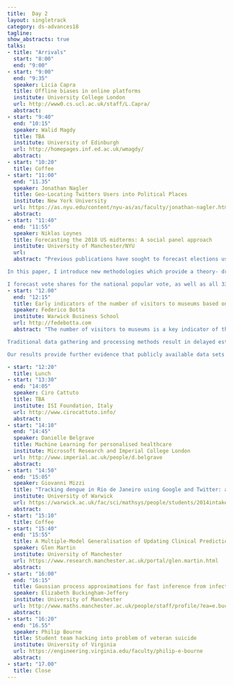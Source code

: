 ```yaml
---
title:  Day 2
layout: singletrack
category: ds-advances18
tagline: 
show_abstracts: true
talks:
- title: "Arrivals"
  start: "8:00"
  end: "9:00"
- start: "9:00"
  end: "9:35"
  speaker: Licia Capra
  title: Offline biases in online platforms
  institute: University College London
  url: http://www0.cs.ucl.ac.uk/staff/L.Capra/
  abstract: 
- start: "9:40"
  end: "10:15"
  speaker: Walid Magdy
  title: TBA
  institute: University of Edinburgh
  url: http://homepages.inf.ed.ac.uk/wmagdy/
  abstract: 
- start: "10:20"
  title: Coffee
- start: "11:00"
  end: "11.35"
  speaker: Jonathan Nagler
  title: Geo-Locating Twitters Users into Political Places
  institute: New York University
  url: https://as.nyu.edu/content/nyu-as/as/faculty/jonathan-nagler.html
  abstract: 
- start: "11:40"
  end: "11:55"
  speaker: Niklas Loynes
  title: Forecasting the 2018 US midterms: A social panel approach
  institute: University of Manchester/NYU
  url: 
  abstract: "Previous publications have sought to forecast elections using twitter data, with inconclusive results regarding the efficacy of the endeavour. This is likely due to under-developed and under-theorised methods as well as significant and uncertain bias resulting from the unrepresentative nature of the population of twitter users, leading many in the field to conclude that it is a futile, pseudo-scientific pursuit. 

In this paper, I introduce new methodologies which provide a theory- driven and evidence-based framework for twitter-based election forecast- ing. I use the upcoming 2018 midterm elections in the USA as a test case, following a ’social panel’ of US twitter users who have previously voted. Using network-based user geo-locating, image classification with neural networks on profile images, and first name census-likelihood matching, I estimate the panel’s socio-demographics, i.e. home location, race and gender. This allows for panel stratification and weighting. 

I forecast vote shares for the national popular vote, as well as all 33 senate races and 39 gubernatorial races. These forecasts will be dynamically updated and documented online, starting in April/May 2018, thus addressing a key critique of the literature to date, stating that the vast majority of publications were post-hoc, fitted psuedo-forecasts."
- start: "12.00"
  end: "12:15"
  title: Early indicators of the number of visitors to museums based on Google data
  speaker: Federico Botta
  institute: Warwick Business School
  url: http://fedebotta.com
  abstract: "The number of visitors to museums is a key indicator of the performance of cultural institutions. Being able to have early estimates of visits is of crucial importance for cultural policy makers who need to allocate resources and funding, or to evaluate the impact of cultural policies. 

Traditional data gathering and processing methods result in delayed estimates on the number of visitors to free museums. Here, we show how our information gathering process using the online search engine Google could help policy makers have early and accurate estimates of the number of people visiting a museum or gallery. Additionally, we present a tool which allows cultural policy makers to easily explore the analysis and interact with the data in a non-technical manner. 

Our results provide further evidence that publicly available data sets detailing our online behaviour can be used to better understand the current state of society."

- start: "12:20"
  title: Lunch
- start: "13:30"
  end: "14:05"
  speaker: Ciro Cattuto
  title: TBA
  institute: ISI Foundation, Italy
  url: http://www.cirocattuto.info/
  abstract: 
- start: "14:10"
  end: "14:45"
  speaker: Danielle Belgrave
  title: Machine Learning for personalised healthcare
  institute: Microsoft Research and Imperial College London 
  url: http://www.imperial.ac.uk/people/d.belgrave
  abstract:
- start: "14:50"
  end: "15:05"
  speaker: Giovanni Mizzi
  title: "Tracking dengue in Rio de Janeiro using Google and Twitter: an operationally realistic approach"
  institute: University of Warwick
  url: https://warwick.ac.uk/fac/sci/mathsys/people/students/2014intake/mizzi/
  abstract:
- start: "15:10"
  title: Coffee
- start: "15:40"
  end: "15:55"
  title: A Multiple-Model Generalisation of Updating Clinical Prediction Models
  speaker: Glen Martin
  institute: University of Manchester
  url: https://www.research.manchester.ac.uk/portal/glen.martin.html
  abstract: 
- start: "16:00"
  end: "16:15"
  title: Gaussian process approximations for fast inference from infectious disease data
  speaker: Elizabeth Buckingham-Jeffery
  institute: University of Manchester
  url: http://www.maths.manchester.ac.uk/people/staff/profile/?ea=e.buckingham-jeffery
  abstract: 
- start: "16:20"
  end: "16.55"
  speaker: Philip Bourne
  title: Student team hacking into problem of veteran suicide
  institute: University of Virginia
  url: https://engineering.virginia.edu/faculty/philip-e-bourne
  abstract: 
- start: "17.00"
  title: Close
---
```




